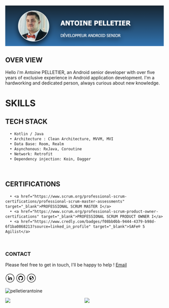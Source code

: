 <img src="https://raw.githubusercontent.com/pelletierantoine/pelletierantoine/master/content/pelletierantoine.png"></h2>

## OVER VIEW

Hello i'm Antoine PELLETIER, an Android senior developer with over five years of exclusive experience in Android application development.
I'm a hardworking and dedicated person, always curious about new knowledge.


# SKILLS

 ## TECH STACK
  
      • Kotlin / Java
      • Architecture : Clean Architecture, MVVM, MVI
      • Data Base: Room, Realm
      • Asynchonous: RxJava, Coroutine
      • Network: Retrofit
      • Dependency injection: Koin, Dagger
      
<br/>

 ## CERTIFICATIONS

      • <a href="https://www.scrum.org/professional-scrum-certifications/professional-scrum-master-assessments" target="_blank">PROFESSIONAL SCRUM MASTER I</a>
      • <a href="https://www.scrum.org/professional-scrum-product-owner-certifications" target="_blank">PROFESSIONAL SCRUM PRODUCT OWNER I</a>
      • <a href="https://www.credly.com/badges/f08bb0bb-9444-4379-b98d-6f1ba0868213?source=linked_in_profile" target="_blank">SAFe® 5 Agilist</a>

<br/>

### CONTACT

Please feel free to get in touch, I'll be happy to help ! 
[Email](pelletier.antoinepro@gmail.com)

####

<a href="https://www.linkedin.com/in/antoine-pelletier-4b8297110/" target="_blank"><img src="https://raw.githubusercontent.com/pelletierantoine/pelletierantoine/master/content/in.png" alt="LinkedIn" width="30"></a>
<a href="https://github.com/pelletierantoine" target="_blank"><img src="https://raw.githubusercontent.com/pelletierantoine/pelletierantoine/master/content/git.png" alt="GitHub" width="30"></a>
<a href="https://github.com/pelletierantoine" target="_blank"><img src="https://raw.githubusercontent.com/pelletierantoine/pelletierantoine/master/content/www.png" alt="Website" width="30"></a>

<p align="left"> <img src="https://komarev.com/ghpvc/?username=pelletierantoine&color=brightgreen" alt="pelletierantoine" /> </p>


<p align="left"><img width="50%" src="https://github-readme-stats.vercel.app/api?username=pelletierantoine&show_icons=true&theme=monokai&count_private=true" <p align="right"><img src="https://github-readme-stats.vercel.app/api/top-langs/?username=pelletierantoine&theme=merko&layout=compact&hide_langs_below=1" /></p>
